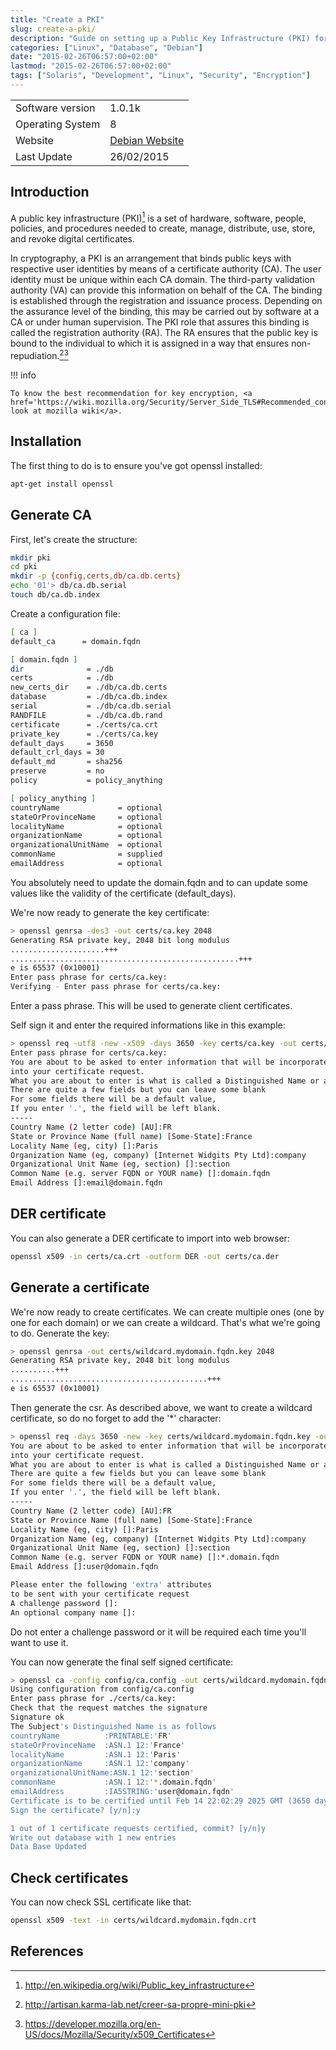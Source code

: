 ```yaml
---
title: "Create a PKI"
slug: create-a-pki/
description: "Guide on setting up a Public Key Infrastructure (PKI) for creating, managing, and distributing digital certificates using OpenSSL."
categories: ["Linux", "Database", "Debian"]
date: "2015-02-26T06:57:00+02:00"
lastmod: "2015-02-26T06:57:00+02:00"
tags: ["Solaris", "Development", "Linux", "Security", "Encryption"]
---
```



| | |
|------|------|
| Software version | 1.0.1k |
| Operating System | 8 |
| Website | [Debian Website](https://www.debian.org) |
| Last Update | 26/02/2015 |


## Introduction

A public key infrastructure (PKI)[^1] is a set of hardware, software, people, policies, and procedures needed to create, manage, distribute, use, store, and revoke digital certificates.

In cryptography, a PKI is an arrangement that binds public keys with respective user identities by means of a certificate authority (CA). The user identity must be unique within each CA domain. The third-party validation authority (VA) can provide this information on behalf of the CA. The binding is established through the registration and issuance process. Depending on the assurance level of the binding, this may be carried out by software at a CA or under human supervision. The PKI role that assures this binding is called the registration authority (RA). The RA ensures that the public key is bound to the individual to which it is assigned in a way that ensures non-repudiation.[^2][^3]

!!! info

    To know the best recommendation for key encryption, <a href='https://wiki.mozilla.org/Security/Server_Side_TLS#Recommended_configurations'>please look at mozilla wiki</a>.

## Installation

The first thing to do is to ensure you've got openssl installed:

```bash
apt-get install openssl
```

## Generate CA

First, let's create the structure:

```bash
mkdir pki
cd pki
mkdir -p {config,certs,db/ca.db.certs}
echo '01'> db/ca.db.serial
touch db/ca.db.index
```

Create a configuration file:

``` bash hl_lines="2 4"
[ ca ]
default_ca      = domain.fqdn

[ domain.fqdn ]
dir              = ./db
certs            = ./db
new_certs_dir    = ./db/ca.db.certs
database         = ./db/ca.db.index
serial           = ./db/ca.db.serial
RANDFILE         = ./db/ca.db.rand
certificate      = ./certs/ca.crt
private_key      = ./certs/ca.key
default_days     = 3650
default_crl_days = 30
default_md       = sha256
preserve         = no
policy           = policy_anything

[ policy_anything ]
countryName             = optional
stateOrProvinceName     = optional
localityName            = optional
organizationName        = optional
organizationalUnitName  = optional
commonName              = supplied
emailAddress            = optional
```

You absolutely need to update the domain.fqdn and to can update some values like the validity of the certificate (default_days).

We're now ready to generate the key certificate:

```bash
> openssl genrsa -des3 -out certs/ca.key 2048
Generating RSA private key, 2048 bit long modulus
.....................+++
...................................................+++
e is 65537 (0x10001)
Enter pass phrase for certs/ca.key:
Verifying - Enter pass phrase for certs/ca.key:
```

Enter a pass phrase. This will be used to generate client certificates.

Self sign it and enter the required informations like in this example:

``` bash hl_lines="10-16"
> openssl req -utf8 -new -x509 -days 3650 -key certs/ca.key -out certs/ca.crt
Enter pass phrase for certs/ca.key:
You are about to be asked to enter information that will be incorporated
into your certificate request.
What you are about to enter is what is called a Distinguished Name or a DN.
There are quite a few fields but you can leave some blank
For some fields there will be a default value,
If you enter '.', the field will be left blank.
-----
Country Name (2 letter code) [AU]:FR
State or Province Name (full name) [Some-State]:France
Locality Name (eg, city) []:Paris
Organization Name (eg, company) [Internet Widgits Pty Ltd]:company
Organizational Unit Name (eg, section) []:section
Common Name (e.g. server FQDN or YOUR name) []:domain.fqdn
Email Address []:email@domain.fqdn
```

## DER certificate

You can also generate a DER certificate to import into web browser:

```bash
openssl x509 -in certs/ca.crt -outform DER -out certs/ca.der
```

## Generate a certificate

We're now ready to create certificates. We can create multiple ones (one by one for each domain) or we can create a wildcard. That's what we're going to do. Generate the key:

```bash
> openssl genrsa -out certs/wildcard.mydomain.fqdn.key 2048
Generating RSA private key, 2048 bit long modulus
..........+++
............................................+++
e is 65537 (0x10001)
```

Then generate the csr. As described above, we want to create a wildcard certificate, so do no forget to add the '\*' character:

``` bash hl_lines="9-15"
> openssl req -days 3650 -new -key certs/wildcard.mydomain.fqdn.key -out certs/wildcard.mydomain.fqdn.csr
You are about to be asked to enter information that will be incorporated
into your certificate request.
What you are about to enter is what is called a Distinguished Name or a DN.
There are quite a few fields but you can leave some blank
For some fields there will be a default value,
If you enter '.', the field will be left blank.
-----
Country Name (2 letter code) [AU]:FR
State or Province Name (full name) [Some-State]:France
Locality Name (eg, city) []:Paris
Organization Name (eg, company) [Internet Widgits Pty Ltd]:company
Organizational Unit Name (eg, section) []:section
Common Name (e.g. server FQDN or YOUR name) []:*.domain.fqdn
Email Address []:user@domain.fqdn

Please enter the following 'extra' attributes
to be sent with your certificate request
A challenge password []:
An optional company name []:
```

Do not enter a challenge password or it will be required each time you'll want to use it.

You can now generate the final self signed certificate:

```bash
> openssl ca -config config/ca.config -out certs/wildcard.mydomain.fqdn.crt -infiles certs/wildcard.mydomain.fqdn.csr
Using configuration from config/ca.config
Enter pass phrase for ./certs/ca.key:
Check that the request matches the signature
Signature ok
The Subject's Distinguished Name is as follows
countryName          :PRINTABLE:'FR'
stateOrProvinceName  :ASN.1 12:'France'
localityName         :ASN.1 12:'Paris'
organizationName     :ASN.1 12:'company'
organizationalUnitName:ASN.1 12:'section'
commonName           :ASN.1 12:'*.domain.fqdn'
emailAddress         :IA5STRING:'user@domain.fqdn'
Certificate is to be certified until Feb 14 22:02:29 2025 GMT (3650 days)
Sign the certificate? [y/n]:y

1 out of 1 certificate requests certified, commit? [y/n]y
Write out database with 1 new entries
Data Base Updated
```

## Check certificates

You can now check SSL certificate like that:

```bash
openssl x509 -text -in certs/wildcard.mydomain.fqdn.crt
```

## References

[^1]: http://en.wikipedia.org/wiki/Public_key_infrastructure
[^2]: http://artisan.karma-lab.net/creer-sa-propre-mini-pki
[^3]: https://developer.mozilla.org/en-US/docs/Mozilla/Security/x509_Certificates
